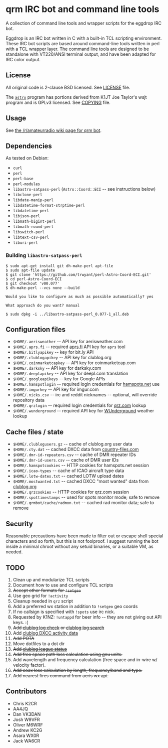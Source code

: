 # qrm IRC bot and command line tools

A collection of command line tools and wrapper scripts for the eggdrop IRC bot.

Eggdrop is an IRC bot written in C with a built-in TCL scripting environment.
These IRC bot scripts are based around command-line tools written in perl with
a TCL wrapper layer.  The command line tools are designed to be standalone with
VT220/ANSI terminal output, and have been adapted for IRC color output.

## License

All original code is 2-clause BSD licensed.  See [LICENSE](LICENSE) file.

The [`astro`](lib/astro) program has portions derived from K1JT Joe Taylor's
wsjt program and is GPLv3 licensed.  See [COPYING](COPYING) file.

## Usage

See [the /r/amateurradio wiki page for qrm
bot](https://www.reddit.com/r/amateurradio/wiki/qrmbot).

## Dependencies

As tested on Debian:

* `curl`
* `perl`
* `perl-base`
* `perl-modules`
* `libastro-satpass-perl` (`Astro::Coord::ECI` -- see instructions below)
* `libclone-perl`
* `libdate-manip-perl`
* `libdatetime-format-strptime-perl`
* `libdatetime-perl`
* `libjson-perl`
* `libmath-bigint-perl`
* `libmath-round-perl`
* `libswitch-perl`
* `libtext-csv-perl`
* `liburi-perl`

### Building `libastro-satpass-perl`

```
$ sudo apt-get install git dh-make-perl apt-file
$ sudo apt-file update
$ git clone 'https://github.com/trwyant/perl-Astro-Coord-ECI.git'
$ cd perl-Astro-Coord-ECI
$ git checkout 'v00.077'
$ dh-make-perl --vcs none --build

Would you like to configure as much as possible automatically? yes

What approach do you want? manual

$ sudo dpkg -i ../libastro-satpass-perl_0.077-1_all.deb
```

## Configuration files

* `$HOME/.aerisweather` -- API key for aerisweather.com
* `$HOME/.aprs.fi` -- required [aprs.fi](http://aprs.fi/) API key for `aprs` tool
* `$HOME/.bitlyapikey` -- key for bit.ly API
* `$HOME/.clublogapikey` -- API key for clublog.org
* `$HOME/.coinmarketcapkey` -- API key for coinmarketcap.com
* `$HOME/.darksky` -- API key for darksky.com
* `$HOME/.deeplapikey` -- API key for deepl.com translation
* `$HOME/.googleapikeys` -- key for Google APIs
* `$HOME/.hamspotlogin` -- required login credentials for [hamspots.net](http://hamspots.net) use
* `$HOME/.imgurkey` -- API key for imgur.com
* `$HOME/.nicks.csv` -- irc and reddit nicknames -- optional, will override repository data
* `$HOME/.qrzlogin` -- required login credentials for [qrz.com](http://qrz.com/) lookup
* `$HOME/.wunderground` -- required API key for [WUnderground](http://wundergound.com/) weather lookup

## Cache files / state

* `$HOME/.clublogusers.gz` -- cache of clublog.org user data
* `$HOME/.cty.dat` -- cached DXCC data from [country-files.com](http://www.country-files.com/)
* `$HOME/.dmr-id-repeaters.csv` -- cache of DMR repeater IDs
* `$HOME/.dmr-id-users.csv` -- cache of DMR user IDs
* `$HOME/.hamspotcookies` -- HTTP cookies for hamspots.net session
* `$HOME/.icao-types` -- cache of ICAO aircraft type data
* `$HOME/.lotw-dates.txt` -- cached LOTW upload dates
* `$HOME/.mostwanted.txt` -- cached DXCC "most wanted" data from [clublog.org](http://clublog.org/)
* `$HOME/.qrzcookies` -- HTTP cookies for qrz.com session
* `$HOME/.spottimestamps` -- used for spots monitor mode; safe to remove
* `$HOME/.qrmbot/cache/radmon.txt` -- cached rad monitor data; safe to remove


## Security

Reasonable precautions have been made to filter out or escape shell special
characters and so forth, but this is not foolproof.  I suggest running the bot
inside a minimal chroot without any setuid binaries, or a suitable VM, as
needed.

## TODO

1. Clean up and modularize TCL scripts
2. Document how to use and configure TCL scripts
3. ~~Accept other formats for `!setgeo`~~
4. Use geo grid for `!activity`
5. Cleanup needed in `qrz` script
6. Add a preferred wx station in addition to `!setgeo` geo coords
7. If no callsign is specified with `!spots` use irc nick.
8. Requested by K1NZ: `!untappd` for beer info -- they are not giving out API keys. :(
9. ~~Add [clublog log check](https://clublog.freshdesk.com/support/solutions/articles/96841-checking-logs-for-the-existence-of-a-qso) or [clublog log search](https://clublog.freshdesk.com/support/solutions/articles/3000071078-performing-a-log-search-using-json)~~
10. Add [clublog DXCC activity data](https://clublog.freshdesk.com/support/solutions/articles/55364-activity-data-json-api)
11. ~~Add POTA~~
12. Move dotfiles to a dot dir
13. ~~Add [clublog league status](https://bbs.km8v.com/bot/league?call=)~~
14. ~~Add free space path loss calculation using gnu units.~~
15. Add wavelength and frequency calculation (free space and in-wire w/ velocity factor).
16. ~~Add coax loss calculation by length, frequency/band and type.~~
17. ~~Add nearest fires command from aeris wx api.~~


## Contributors

* Chris K2CR
* AA4JQ
* Dan VK3DAN
* Josh W9VFR
* Oliver M6WRF
* Andrew KC2G
* Asara WX0R
* Jack WA6CR
